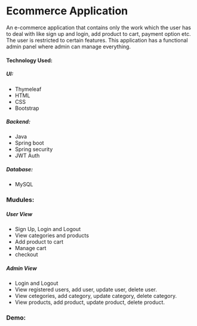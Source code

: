 # Ecommerce Application

An e-commerce application that contains only the work which the user has to deal with like sign up and login, add product to cart, payment option etc.
The user is restricted to certain features. This application has a functional admin panel where admin can manage everything.

#### Technology Used: 
##### UI:
   - Thymeleaf
   - HTML
   - CSS
   - Bootstrap
##### Backend:
   - Java
   - Spring boot
   - Spring security
   - JWT Auth
##### Database:
   - MySQL
   
### Mudules:

##### User View 
   - Sign Up, Login and Logout
   - View categories and products
   - Add product to cart
   - Manage cart
   - checkout

##### Admin View
   - Login and Logout
   - View registered users, add user, update user, delete user.
   - View cetegories, add category, update category, delete category.
   - View products, add product, update product, delete product.
   
   ### Demo:
   
